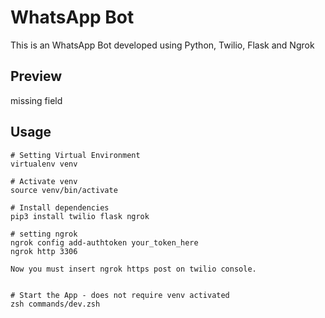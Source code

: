 # WhatsApp Bot
This is an WhatsApp Bot developed using Python, Twilio, Flask and Ngrok

## Preview

missing field

## Usage

```
# Setting Virtual Environment
virtualenv venv

# Activate venv
source venv/bin/activate

# Install dependencies
pip3 install twilio flask ngrok

# setting ngrok
ngrok config add-authtoken your_token_here
ngrok http 3306

Now you must insert ngrok https post on twilio console.


# Start the App - does not require venv activated
zsh commands/dev.zsh
```
